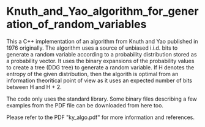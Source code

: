 # Knuth_and_Yao_algorithm_for_generation_of_random_variables

This a C++ implementation of an algorithm from Knuth and Yao published in 1976 originally. The algorithm uses a source of unbiased i.i.d. bits to generate a random variable according to a probability distribution stored as a probability vector. It uses the binary expansions of the probability values to create a tree (DDG tree) to generate a random variable. If H denotes the entropy of the given distribution, then the algorith is optimal from an information theoritical point of view as it uses an expected number of bits between H and H + 2.

The code only uses the standard library. Some binary files describing a few examples from the PDF file can be downloaded from here too.

Please refer to the PDF "ky_algo.pdf" for more information and references.
